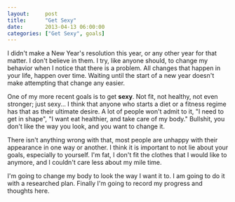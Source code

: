 ```yaml
---
layout:     post
title:      "Get Sexy"
date:       2013-04-13 06:00:00
categories: ["Get Sexy", goals]
---
```

I didn't make a New Year's resolution this year, or any other year for that matter.  I don't believe in them.  I try,
like anyone should, to change my behavior when I notice that there is a problem.  All changes that happen in your life,
happen over time.  Waiting until the start of a new year doesn't make attempting that change any easier.

One of my more recent goals is to get **sexy**.  Not fit, not healthy, not even stronger; just sexy… I think that anyone
who starts a diet or a fitness regime has that as their ultimate desire.  A lot of people won't admit to it, "I need to
get in shape", "I want eat healthier, and take care of my body."  Bullshit, you don't like the way you look, and you
want to change it.

There isn't anything wrong with that, most people are unhappy with their appearance in one way or another.  I think it
is important to not lie about your goals, especially to yourself.  I'm fat, I don't fit the clothes that I would like to
anymore, and I couldn't care less about my mile time.

I'm going to change my body to look the way I want it to.  I am going to do it with a researched plan.  Finally I'm
going to record my progress and thoughts here.